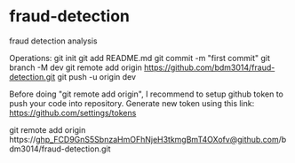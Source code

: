 # fraud-detection
fraud detection analysis

Operations:
git init
git add README.md
git commit -m "first commit"
git branch -M dev
git remote add origin https://github.com/bdm3014/fraud-detection.git
git push -u origin dev

Before doing "git remote add origin", I recommend to setup github token to 
push your code into repository. Generate new token using this link: https://github.com/settings/tokens

git remote add origin https://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@github.com/bdm3014/fraud-detection.git



